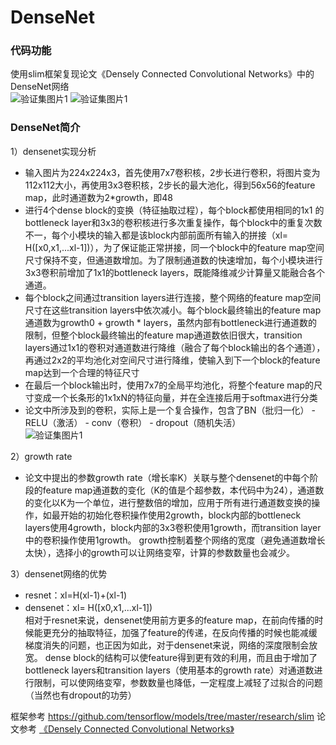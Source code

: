 ﻿# DenseNet  

### 代码功能   
使用slim框架复现论文《Densely Connected Convolutional Networks》中的DenseNet网络  
![](./ImageforReadme/1.jpg '验证集图片1') 
![](./ImageforReadme/1.jpg '验证集图片1') 

### DenseNet简介   
1）densenet实现分析  
- 输入图片为224x224x3，首先使用7x7卷积核，2步长进行卷积，将图片变为112x112大小，再使用3x3卷积核，2步长的最大池化，得到56x56的feature map，此时通道数为2*growth，即48    
- 进行4个dense block的变换（特征抽取过程），每个block都使用相同的1x1 的bottleneck layer和3x3的卷积核进行多次重复操作，每个block中的重复次数不一，每个小模块的输入都是该block内部前面所有输入的拼接（xl= H([x0,x1,...xl-1])），为了保证能正常拼接，同一个block中的feature map空间尺寸保持不变，但通道数增加。为了限制通道数的快速增加，每个小模块进行3x3卷积前增加了1x1的bottleneck layers，既能降维减少计算量又能融合各个通道。  
- 每个block之间通过transition layers进行连接，整个网络的feature map空间尺寸在这些transition layers中依次减小。每个block最终输出的feature map通道数为growth0 + growth * layers，虽然内部有bottleneck进行通道数的限制，但整个block最终输出的feature map通道数依旧很大，transition layers通过1x1的卷积对通道数进行降维（融合了每个block输出的各个通道），再通过2x2的平均池化对空间尺寸进行降维，使输入到下一个block的feature map达到一个合理的特征尺寸  
- 在最后一个block输出时，使用7x7的全局平均池化，将整个feature map的尺寸变成一个长条形的1x1xN的特征向量，并在全连接后用于softmax进行分类
- 论文中所涉及到的卷积，实际上是一个复合操作，包含了BN（批归一化） - RELU（激活） - conv（卷积） - dropout（随机失活）  
![](./ImageforReadme/1.jpg '验证集图片1') 

2）growth rate  
- 论文中提出的参数growth rate（增长率K）关联与整个densenet的中每个阶段的feature map通道数的变化（K的值是个超参数，本代码中为24），通道数的变化以K为一个单位，进行整数倍的增加，应用于所有进行通道数变换的操作，如最开始的初始化卷积操作使用2growth，block内部的bottleneck layers使用4growth，block内部的3x3卷积使用1growth，而transition layer中的卷积操作使用1growth。 growth控制着整个网络的宽度（避免通道数增长太快），选择小的growth可以让网络变窄，计算的参数数量也会减少。  
  
3）densenet网络的优势  
- resnet：xl=H(xl-1)+(xl-1)  
- densenet：xl= H([x0,x1,...xl-1])  
相对于resnet来说，densenet使用前方更多的feature map，在前向传播的时候能更充分的抽取特征，加强了feature的传递，在反向传播的时候也能减缓梯度消失的问题，也正因为如此，对于densenet来说，网络的深度限制会放宽。
dense block的结构可以使feature得到更有效的利用，而且由于增加了bottleneck layers和transition layers（使用基本的growth rate）对通道数进行限制，可以使网络变窄，参数数量也降低，一定程度上减轻了过拟合的问题（当然也有dropout的功劳）  




框架参考  https://github.com/tensorflow/models/tree/master/research/slim
论文参考 [《Densely Connected Convolutional Networks》](https://arxiv.org/abs/1608.06993)